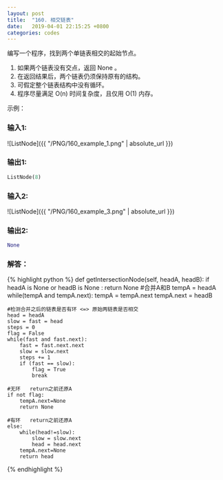 ```yaml
---
layout: post
title:  "160. 相交链表"
date:   2019-04-01 22:15:25 +0800
categories: codes
---
```



编写一个程序，找到两个单链表相交的起始节点。
1. 如果两个链表没有交点，返回 None 。  
2. 在返回结果后，两个链表仍须保持原有的结构。  
3. 可假定整个链表结构中没有循环。  
4. 程序尽量满足 O(n) 时间复杂度，且仅用 O(1) 内存。  

示例：  

### 输入1:   
![ListNode]({{ "/PNG/160_example_1.png" | absolute_url }})

### 输出1:  
```Python
ListNode(8)
```

### 输入2:   
![ListNode]({{ "/PNG/160_example_3.png" | absolute_url }})

### 输出2:  
```Python
None
```

### 解答：  

{% highlight python %}
def getIntersectionNode(self, headA, headB):
    if headA is None or headB is None : return None
    #合并A和B
    tempA = headA
    while(tempA and tempA.next): 
        tempA = tempA.next
    tempA.next = headB

    #检测合并之后的链表是否有环 <=> 原始两链表是否相交
    head = headA
    slow = fast = head
    steps = 0
    flag = False
    while(fast and fast.next):
        fast = fast.next.next
        slow = slow.next
        steps += 1
        if (fast == slow):
            flag = True
            break

    #无环   return之前还原A
    if not flag:
        tempA.next=None
        return None

    #有环   return之前还原A
    else:
        while(head!=slow):
            slow = slow.next
            head = head.next
        tempA.next=None
        return head
{% endhighlight %}
